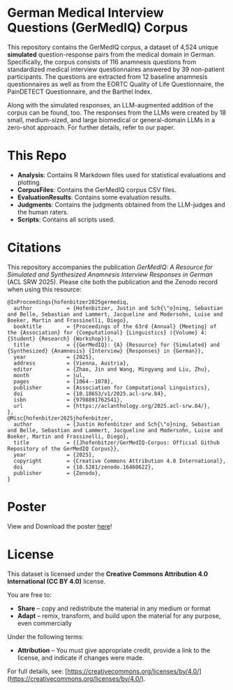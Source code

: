 # German Medical Interview Questions (GerMedIQ) Corpus 
This repository contains the GerMedIQ corpus, a dataset of 4,524 unique **simulated** question-response pairs from the medical domain in German. Specifically, the corpus consists of 116 anamnesis questions from standardized medical interview questionnaires answered by 39 non-patient participants. The questions are extracted from 12 baseline anamnesis questionnaires as well as from the EORTC Quality of Life Questionnaire, the PainDETECT Questionnaire, and the Barthel Index.

Along with the simulated responses, an LLM-augmented addition of the corpus can be found, too. The responses from the LLMs were created by 18 small, medium-sized, and large biomedical or general-domain LLMs in a zero-shot approach. For further details, refer to our paper.

# This Repo
* **Analysis**: Contains R Markdown files used for statistical evaluations and plotting.
* **CorpusFiles**: Contains the GerMedIQ corpus CSV files.
* **EvaluationResults**: Contains some evaluation results.
* **Judgments**: Contains the judgments obtained from the LLM-judges and the human raters.
* **Scripts**: Contains all scripts used. 

# Citations
This repository accompanies the publication *GerMedIQ: A Resource for Simulated and Synthesized Anamnesis Interview Responses in German* (ACL SRW 2025). Please cite both the publication and the Zenodo record when using this resource:

```
@InProceedings{hofenbitzer2025germediq,
  author           = {Hofenbitzer, Justin and Sch{\"o}ning, Sebastian and Belle, Sebastian and Lammert, Jacqueline and Modersohn, Luise and Boeker, Martin and Frassinelli, Diego},
  booktitle        = {Proceedings of the 63rd {Annual} {Meeting} of the {Association} for {Computational} {Linguistics} ({Volume} 4: {Student} {Research} {Workshop})},
  title            = {{GerMedIQ}: {A} {Resource} for {Simulated} and {Synthesized} {Anamnesis} {Interview} {Responses} in {German}},
  year             = {2025},
  address          = {Vienna, Austria},
  editor           = {Zhao, Jin and Wang, Mingyang and Liu, Zhu},
  month            = jul,
  pages            = {1064--1078},
  publisher        = {Association for Computational Linguistics},
  doi              = {10.18653/v1/2025.acl-srw.84},
  isbn             = {9798891762541},
  url              = {https://aclanthology.org/2025.acl-srw.84/},
},
@Misc{hofenbitzer2025jhofenbitzer,
  author           = {Justin Hofenbitzer and Sch{\"o}ning, Sebastian and Belle, Sebastian and Lammert, Jacqueline and Modersohn, Luise and Boeker, Martin and Frassinelli, Diego},
  title            = {{Jhofenbitzer/GerMedIQ-Corpus: Official Github Repository of the GerMedIQ Corpus}},
  year             = {2025},
  copyright        = {Creative Commons Attribution 4.0 International},
  doi              = {10.5281/zenodo.16460622},
  publisher        = {Zenodo},
}
```
# Poster
View and Download the poster [here](https://zenodo.org/records/17047376)!

# License
This dataset is licensed under the **Creative Commons Attribution 4.0 International (CC BY 4.0)** license.

You are free to:

- **Share** – copy and redistribute the material in any medium or format
- **Adapt** – remix, transform, and build upon the material for any purpose, even commercially

Under the following terms:

- **Attribution** – You must give appropriate credit, provide a link to the license, and indicate if changes were made.

For full details, see: [https://creativecommons.org/licenses/by/4.0/](https://creativecommons.org/licenses/by/4.0/).
